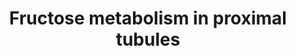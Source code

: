 ---
annotations:
- id: PW:0000005
  parent: classic metabolic pathway
  type: Pathway Ontology
  value: carbohydrate metabolic pathway
- id: DOID:10763
  parent: cardiovascular system disease
  type: Disease Ontology
  value: hypertension
- id: DOID:1073
  parent: cardiovascular system disease
  type: Disease Ontology
  value: renal hypertension
- id: DOID:5204
  parent: genetic disease
  type: Disease Ontology
  value: fructose-1,6-bisphosphatase deficiency
- id: CL:0002306
  parent: animal cell
  type: Cell Type Ontology
  value: epithelial cell of proximal tubule
- id: DOID:9869
  parent: genetic disease
  type: Disease Ontology
  value: hereditary fructose intolerance syndrome
authors:
- AgustinGV
- Egonw
- Khanspers
- DeSl
- MaintBot
- Eweitz
description: Most of the fructose absorbed in the gut is cleared in its first hepatic
  passage; however, under certain conditions, such as ingestion of large amounts of
  free fructose, the sugar can reach high levels in plasma and filtrate through the
  glomeruli. Filtered fructose is reabsorbed by proximal tubule cells. Ingestion of
  large quantities of free fructose, usually from high fructose corn syrup, has been
  associated with obesity, metabolic syndrome and elevated blood pressure.  Salt-sensitivity
  of blood pressure in rodents receiving 10 or 20% fructose solutions is well documented.
  Sensitivity to salt, should include a renal defect, otherwise pressure natriuretis
  would restore Na balance. Since the bulk of fructose and other sugars are absorbed
  in proximal tubules, it is believed that fructose affect this nephron segment first.
  This pathway features the metabolism of fructose in proximal tubule cells. It was
  created using biochemical data showing metabolites accumulation and enzymatic activities
  in proximal tubules challenged with fructose. Also deep sequencing data from microdissected
  renal proximal tubules was used to confirm the presence of the transcript of the
  enzymes. Gene transcripts are annotated using ENTREZ Gene ID.
last-edited: 2021-05-16
organisms:
- Rattus norvegicus
redirect_from:
- /index.php/Pathway:WP3894
- /instance/WP3894
revision: null
schema-jsonld:
- '@context': https://schema.org/
  '@id': https://wikipathways.github.io/pathways/WP3894.html
  '@type': Dataset
  creator:
    '@type': Organization
    name: WikiPathways
  description: Most of the fructose absorbed in the gut is cleared in its first hepatic
    passage; however, under certain conditions, such as ingestion of large amounts
    of free fructose, the sugar can reach high levels in plasma and filtrate through
    the glomeruli. Filtered fructose is reabsorbed by proximal tubule cells. Ingestion
    of large quantities of free fructose, usually from high fructose corn syrup, has
    been associated with obesity, metabolic syndrome and elevated blood pressure.  Salt-sensitivity
    of blood pressure in rodents receiving 10 or 20% fructose solutions is well documented.
    Sensitivity to salt, should include a renal defect, otherwise pressure natriuretis
    would restore Na balance. Since the bulk of fructose and other sugars are absorbed
    in proximal tubules, it is believed that fructose affect this nephron segment
    first. This pathway features the metabolism of fructose in proximal tubule cells.
    It was created using biochemical data showing metabolites accumulation and enzymatic
    activities in proximal tubules challenged with fructose. Also deep sequencing
    data from microdissected renal proximal tubules was used to confirm the presence
    of the transcript of the enzymes. Gene transcripts are annotated using ENTREZ
    Gene ID.
  keywords:
  - Akr1b1
  - Aldoa
  - Aldob
  - Dihydroacetone-P
  - Fbp1
  - Fructose
  - Fructose-1,6-biP
  - Fructose-1-P
  - Fructose-6-P
  - G6pc
  - Glucose
  - Glucose-6-P
  - Glyderaldehyde
  - Glyderaldehyde-3-P
  - Gpi
  - Hk1
  - Khk
  - Neutral lipid
  - Pfkl
  - Pfkm
  - Pfkp
  - Slc2a2
  - Slc2a5
  - Slc5a10
  - Slc5a9
  - Sorbitol
  - Sord
  - Synthesis
  - Tkfc
  - Tpi1
  license: CC0
  name: Fructose metabolism in proximal tubules
seo: CreativeWork
title: Fructose metabolism in proximal tubules
wpid: WP3894
---